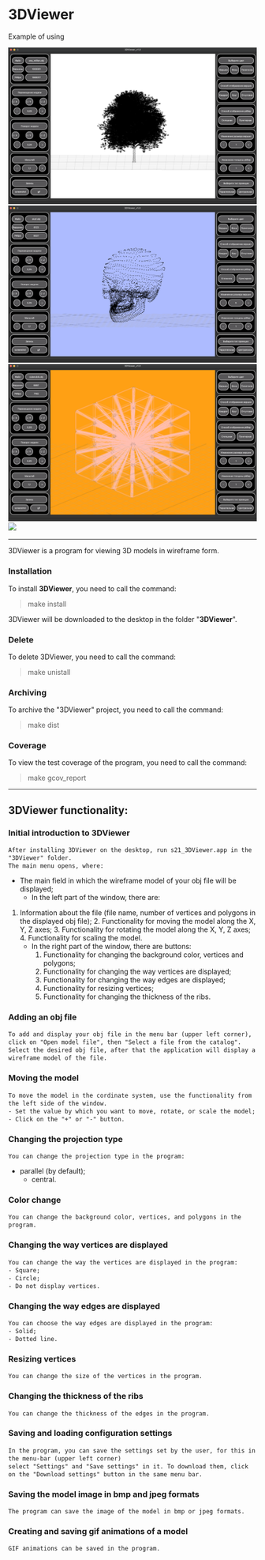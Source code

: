# 3DViewer

Example of using

![](images/tree.png)
![](images/skull.png)
![](images/cubik.png)
![](images/video.gif)

---
3DViewer is a program for viewing 3D models in wireframe form.

### Installation 
To install __3DViewer__, you need to call the command:
> make install

3DViewer will be downloaded to the desktop in the folder "__3DViewer__".

### Delete
To delete 3DViewer, you need to call the command:
> make unistall

### Archiving
To archive the "3DViewer" project, you need to call the command:
> make dist

### Coverage
To view the test coverage of the program, you need to call the command:
> make gcov_report

---
## 3DViewer functionality:
### Initial introduction to 3DViewer
    After installing 3DViewer on the desktop, run s21_3DViewer.app in the "3DViewer" folder.
    The main menu opens, where:
- The main field in which the wireframe model of your obj file will be displayed;
    - In the left part of the window, there are:
1. Information about the file (file name, number of vertices and polygons in the displayed obj file);
      2. Functionality for moving the model along the X, Y, Z axes;
      3. Functionality for rotating the model along the X, Y, Z axes;
      4. Functionality for scaling the model.
    - In the right part of the window, there are buttons:
      1. Functionality for changing the background color, vertices and polygons;
      2. Functionality for changing the way vertices are displayed;
      3. Functionality for changing the way edges are displayed;
      4. Functionality for resizing vertices;
      5. Functionality for changing the thickness of the ribs.

### Adding an obj file
    To add and display your obj file in the menu bar (upper left corner), click on "Open model file", then "Select a file from the catalog". 
    Select the desired obj file, after that the application will display a wireframe model of the file.

### Moving the model
    To move the model in the cordinate system, use the functionality from the left side of the window.
    - Set the value by which you want to move, rotate, or scale the model;
    - Click on the "+" or "-" button.

### Changing the projection type
    You can change the projection type in the program:
- parallel (by default);
    - central.

### Color change
    You can change the background color, vertices, and polygons in the program.

### Changing the way vertices are displayed
    You can change the way the vertices are displayed in the program:
    - Square;
    - Circle;
    - Do not display vertices.

### Changing the way edges are displayed
    You can choose the way edges are displayed in the program:
    - Solid;
    - Dotted line.

### Resizing vertices
    You can change the size of the vertices in the program.

### Changing the thickness of the ribs
    You can change the thickness of the edges in the program.

### Saving and loading configuration settings
    In the program, you can save the settings set by the user, for this in the menu-bar (upper left corner) 
    select "Settings" and "Save settings" in it. To download them, click on the "Download settings" button in the same menu bar.

### Saving the model image in bmp and jpeg formats
    The program can save the image of the model in bmp or jpeg formats.

### Creating and saving gif animations of a model
    GIF animations can be saved in the program.